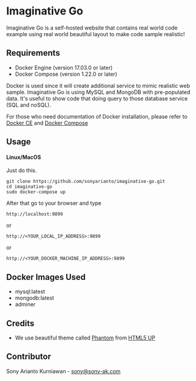 # Imaginative Go
Imaginative Go is a self-hosted website that contains real world code example using real world beautiful layout to make code sample realistic!

## Requirements
- Docker Engine (version 17.03.0 or later)
- Docker Compose (version 1.22.0 or later)

Docker is used since it will create additional service to mimic realistic web sample. Imaginative Go is using MySQL and MongoDB with pre-populated data. It's useful to show code that doing query to those database service (SQL and noSQL).

For those who need documentation of Docker installation, please refer to [Docker CE](https://store.docker.com/search?type=edition&offering=community) and [Docker Compose](https://docs.docker.com/compose/install/)

## Usage
#### Linux/MacOS
Just do this.

```
git clone https://github.com/sonyarianto/imaginative-go.git
cd imaginative-go
sudo docker-compose up
```

After that go to your browser and type
```
http://localhost:9899
```
or
```
http://<YOUR_LOCAL_IP_ADDRESS>:9899
```
or
```
http://<YOUR_DOCKER_MACHINE_IP_ADDRESS>:9899
```

## Docker Images Used
- mysql:latest
- mongodb:latest
- adminer

## Credits
- We use beautiful theme called [Phantom](https://html5up.net/phantom) from [HTML5 UP](https://html5up.net)

## Contributor
Sony Arianto Kurniawan - sony@sony-ak.com
